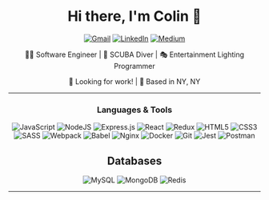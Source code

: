 <div align="center">

# Hi there, I'm Colin 👋

[![Gmail](https://img.shields.io/badge/GMAIL-D14836?style=for-the-badge&logo=gmail&logoColor=white)](mailto:colin.chauche+github@gmail.com)
[![LinkedIn](https://img.shields.io/badge/linkedin-%230077B5.svg?&style=for-the-badge&logo=linkedin&logoColor=white)](https://www.linkedin.com/in/colin-chauche-126b4426)
[![Medium](https://img.shields.io/badge/Medium-%23000000.svg?&style=for-the-badge&logo=Medium&logoColor=white)](https://colin-chauche.medium.com/)


👨‍💻 Software Engineer | 🤿 SCUBA Diver | 🎭 Entertainment Lighting Programmer

🏢 Looking for work! | 🌆 Based in NY, NY


---
### Languages & Tools
<img alt="JavaScript" src="https://img.shields.io/badge/javascript-%23323330.svg?&style=for-the-badge&logo=javascript&logoColor=%23F7DF1E"/>

<img alt="NodeJS" src="https://img.shields.io/badge/node.js-%2343853D.svg?&style=for-the-badge&logo=node.js&logoColor=white"/>

<img alt="Express.js" src="https://img.shields.io/badge/express.js-%23404d59.svg?&style=for-the-badge"/>

<img alt="React" src="https://img.shields.io/badge/react-%2320232a.svg?&style=for-the-badge&logo=react&logoColor=%2361DAFB"/>

<img alt="Redux" src="https://img.shields.io/badge/redux-%23593d88.svg?&style=for-the-badge&logo=redux&logoColor=white"/>

<img alt="HTML5" src="https://img.shields.io/badge/html5-%23E34F26.svg?&style=for-the-badge&logo=html5&logoColor=white"/>

<img alt="CSS3" src="https://img.shields.io/badge/css3-%231572B6.svg?&style=for-the-badge&logo=css3&logoColor=white"/>

<img alt="SASS" src="https://img.shields.io/badge/SASS-hotpink.svg?&style=for-the-badge&logo=SASS&logoColor=white"/>

<img alt="Webpack" src="https://img.shields.io/badge/webpack-%238DD6F9.svg?&style=for-the-badge&logo=webpack&logoColor=black" />

<img alt="Babel" src="https://img.shields.io/badge/Babel-F9DC3e?style=for-the-badge&logo=babel&logoColor=black" />

<img alt="Nginx" src="https://img.shields.io/badge/nginx-%23009639.svg?&style=for-the-badge&logo=nginx&logoColor=white"/>

<img alt="Docker" src="https://img.shields.io/badge/docker-%230db7ed.svg?&style=for-the-badge&logo=docker&logoColor=white"/>

<img alt="Git" src="https://img.shields.io/badge/git-%23F05033.svg?&style=for-the-badge&logo=git&logoColor=white"/>

<img alt="Jest" src="https://img.shields.io/badge/-jest-%23C21325?&style=for-the-badge&logo=jest&logoColor=white"/>

<img alt="Postman" src="https://img.shields.io/badge/Postman-FF6C37?style=for-the-badge&logo=postman&logoColor=white" />




## Databases
<img alt="MySQL" src="https://img.shields.io/badge/mysql-%2300f.svg?&style=for-the-badge&logo=mysql&logoColor=white"/>

<img alt="MongoDB" src ="https://img.shields.io/badge/MongoDB-%234ea94b.svg?&style=for-the-badge&logo=mongodb&logoColor=white"/>

<img alt="Redis" src="https://img.shields.io/badge/redis-%23DD0031.svg?&style=for-the-badge&logo=redis&logoColor=white"/>

---

</div>
<!--
**cchauche/cchauche** is a ✨ _special_ ✨ repository because its `README.md` (this file) appears on your GitHub profile.

Here are some ideas to get you started:

- 🔭 I’m currently working on ...
- 🌱 I’m currently learning ...
- 👯 I’m looking to collaborate on ...
- 🤔 I’m looking for help with ...
- 💬 Ask me about ...
- 📫 How to reach me: ...
- 😄 Pronouns: ...
- ⚡ Fun fact: ...
-->
